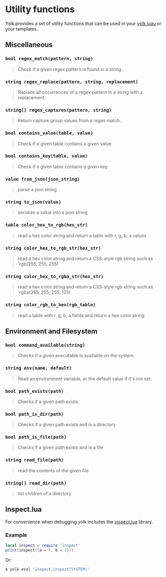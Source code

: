 # Utility functions

Yolk provides a set of utility functions that can be used in your [yolk.luau](./yolk_lua.md) or your templates.

## Miscellaneous

### `bool regex_match(pattern, string)`

> Check if a given regex pattern is found in a string.

### `string regex_replace(pattern, string, replacement)`

> Replace all occurrences of a regex pattern in a string with a replacement.

### `string[] regex_captures(pattern, string)`

> Return capture group values from a regex match.

### `bool contains_value(table, value)`

> Check if a given table contains a given value

### `bool contains_key(table, value)`

> Check if a given table contains a given key

### `value from_json(json_string)`

> parse a json string

### `string to_json(value)`

> serialize a value into a json string

### `table color_hex_to_rgb(hex_str)`

> read a hex color string and return a table with r, g, b, a values

### `string color_hex_to_rgb_str(hex_str)`

> read a hex color string and return a CSS-style rgb string such as `rgb(255, 255, 255)

### `string color_hex_to_rgba_str(hex_str)`

> read a hex color string and return a CSS-style rgb string such as `rgba(255, 255, 255, 125)

### `string color_rgb_to_hex(rgb_table)`

> read a table with r, g, b, a fields and return a hex color string

## Environment and Filesystem

### `bool command_available(string)`

> Checks if a given executable is available on the system.

### `string env(name, default)`

> Read an environment variable, or the default value if it's not set.

### `bool path_exists(path)`

> Checks if a given path exists.

### `bool path_is_dir(path)`

> Checks if a given path exists and is a directory

### `bool path_is_file(path)`

> Checks if a given path exists and is a file

### `string read_file(path)`

> read the contents of the given file

### `string[] read_dir(path)`

> list children of a directory

## Inspect.lua

For convenience when debugging yolk includes the [inspect.lua](https://github.com/kikito/inspect.lua) library.

### Example

```lua
local inspect = require 'inspect'
print(inspect({a = 1, b = 2}))
```

Or:

```bash
$ yolk eval 'inspect.inspect(SYSTEM)'
```
